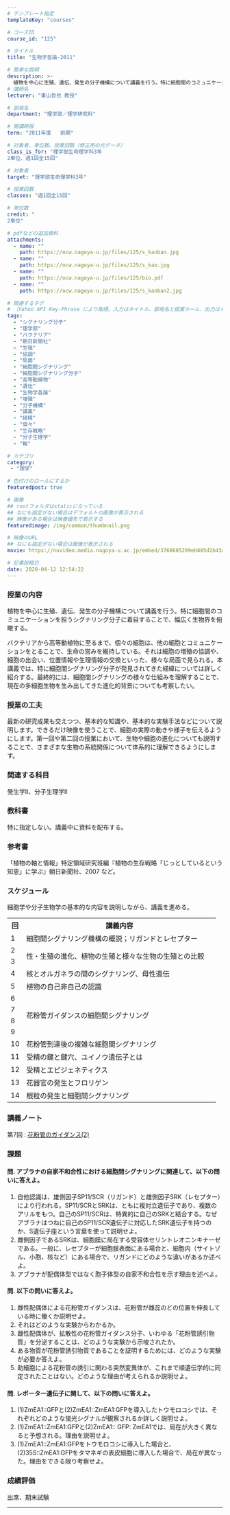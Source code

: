 ```yaml
---
# テンプレート指定
templateKey: "courses"

# コースID
course_id: "125"

# タイトル
title: "生物学各論-2011"

# 簡単な説明
description: >-
  植物を中心に生殖、遺伝、発生の分子機構について講義を行う。特に細胞間のコミュニケーションを担うシグナリング分子に着目することで、幅広く生物界を俯瞰する。バクテリアから高等動植物に至るまで、個々の細胞は、他の細胞とコミュニケーションをとることで、生命の営みを維持している。それは細胞の増殖の協調や、細胞の出会い、位置情報や生理情報の交換といった、様々な局面で見られる。本講義では、特に細胞間シグナリ ....
# 講師名
lecturer: "東山哲也 教授"

# 部局名
department: "理学部／理学研究科"

# 開講時限
term: "2011年度	前期"

# 対象者、単位数、授業回数（修正用の元データ）
class_is_for: "理学部生命理学科3年
2単位、週1回全15回"

# 対象者
target: "理学部生命理学科3年"

# 授業回数
classes: "週1回全15回"

# 単位数
credit: "
2単位"

# pdfなどの追加資料
attachments:
  - name: "" 
    path: https://ocw.nagoya-u.jp/files/125/s_kanban.jpg
  - name: "" 
    path: https://ocw.nagoya-u.jp/files/125/s_kao.jpg
  - name: "" 
    path: https://ocw.nagoya-u.jp/files/125/bio.pdf
  - name: "" 
    path: https://ocw.nagoya-u.jp/files/125/s_kanban2.jpg

# 関連するタグ
# （Yahoo API Key-Phrase により取得。入力はタイトル、部局名と授業ホーム、出力はキーフレーズ（tags））
tags:
  - "シグナリング分子"
  - "理学部"
  - "バクテリア"
  - "朝日新聞社"
  - "生殖"
  - "協調"
  - "局面"
  - "細胞間シグナリング"
  - "細胞間シグナリング分子"
  - "高等動植物"
  - "遺伝"
  - "生物学各論"
  - "増殖"
  - "分子機構"
  - "講義"
  - "経緯"
  - "個々"
  - "生存戦略"
  - "分子生理学"
  - "軸"

# カテゴリ
category:
 - "理学"

# 色付けのロールにするか
featuredpost: true

# 画像
## rootフォルダはstaticになっている
## なにも指定がない場合はデフォルトの画像が表示される
## 映像がある場合は映像優先で表示する
featuredimage: /img/common/thumbnail.png

# 映像のURL
## なにも指定がない場合は画像が表示される
movie: https://nuvideo.media.nagoya-u.ac.jp/embed/3768685209eb885d2b43d9d8ba6f41072a8b8e7a

# 記事投稿日
date: 2020-04-12 12:54:22
---
```


### 授業の内容

植物を中心に生殖、遺伝、発生の分子機構について講義を行う。特に細胞間のコミュニケーションを担うシグナリング分子に着目することで、幅広く生物界を俯瞰する。

バクテリアから高等動植物に至るまで、個々の細胞は、他の細胞とコミュニケーションをとることで、生命の営みを維持している。それは細胞の増殖の協調や、細胞の出会い、位置情報や生理情報の交換といった、様々な局面で見られる。本講義では、特に細胞間シグナリング分子が発見されてきた経緯については詳しく紹介する。最終的には、細胞間シグナリングの様々な仕組みを理解することで、現在の多細胞生物を生み出してきた進化的背景についても考察したい。


### 授業の工夫

最新の研究成果も交えつつ、基本的な知識や、基本的な実験手法などについて説明します。できるだけ映像を使うことで、細胞の実際の動きや様子を伝えるようにします。第一回や第二回の授業において、生物や細胞の進化についても説明することで、さまざまな生物の系統関係について体系的に理解できるようにします。





### 関連する科目

発生学II、分子生理学II 

### 教科書

特に指定しない。講義中に資料を配布する。 

### 参考書

「植物の軸と情報」特定領域研究班編『植物の生存戦略「じっとしているという知恵」に学ぶ』朝日新聞社、2007 など。


<h3>スケジュール</h3>
<p>
細胞学や分子生物学の基本的な内容を説明しながら、講義を進める。
</p>
<table class="basic" width="455">
<tr>
<th width="20" class="center">回</th>
<th width="435" class="center">講義内容</th>
</tr>
<tr>
<td width="20" class="center">1</td>
<td width="435">細胞間シグナリング機構の概説；リガンドとレセプター</td>
</tr>
<tr>
<td width="20" class="center">2</td>
<td width="435" rowspan=2>性・生殖の進化、植物の生殖と様々な生物の生殖との比較</td>
</tr>
<tr>
<td width="20" class="center">3</td>
</tr>
<tr>
<td width="20" class="center">4</td>
<td width="435">核とオルガネラの間のシグナリング、母性遺伝</td>
</tr>
<tr>
<td width="20" class="center">5</td>
<td width="435">植物の自己非自己の認識</td>
</tr>
<tr>
<td width="20" class="center">6</td>
<td width="435" rowspan=4>花粉管ガイダンスの細胞間シグナリング</td>
</tr>
<tr>
<td width="20" class="center">7</td>
</tr>
<tr>
<td width="20" class="center">8</td>
</tr>
<tr>
<td width="20" class="center">9</td>
</tr>
<tr>
<td width="20" class="center">10</td>
<td width="435">花粉管到達後の複雑な細胞間シグナリング</td>
</tr>
<tr>
<td width="20" class="center">11</td>
<td width="435">受精の鍵と鍵穴、ユイノウ遺伝子とは</td>
</tr>
<tr>
<td width="20" class="center">12</td>
<td width="435">受精とエピジェネティクス</td>
</tr>
<tr>
<td width="20" class="center">13</td>
<td width="435">花器官の発生とフロリゲン</td>
</tr>
<tr>
<td width="20" class="center">14</td>
<td width="435">根粒の発生と細胞間シグナリング</td>
</tr>
</table>


### 講義ノート

第7回 : [花粉管のガイダンス(2)](https://ocw.nagoya-u.jp/files/125/bio.pdf) 



<h3>課題</h3>

<h4>問. アブラナの自家不和合性における細胞間シグナリングに関連して、以下の問いに答えよ。</h4>
<ol>
<li>自他認識は、雄側因子SP11/SCR（リガンド）と雌側因子SRK（レセプター）により行われる。SP11/SCRとSRKは、ともに複対立遺伝子であり、複数のアリルをもつ。自己のSP11/SCRは、特異的に自己のSRKと結合する。なぜアブラナはつねに自己のSP11/SCR遺伝子に対応したSRK遺伝子を持つのか、S遺伝子座という言葉を使って説明せよ。</li>
<li>雌側因子であるSRKは、細胞膜に局在する受容体セリントレオニンキナーゼである。一般に、レセプターが細胞膜表面にある場合と、細胞内（サイトゾル、小胞、核など）にある場合で、リガンドにどのような違いがあるか述べよ。</li>
<li>アブラナが配偶体型ではなく胞子体型の自家不和合性を示す理由を述べよ。</li>
</ol>

<h4>問. 以下の問いに答えよ。</h4>
<ol>
<li>雌性配偶体による花粉管ガイダンスは、花粉管が雌蕊のどの位置を伸長している時に働くか説明せよ。</li>
<li>それはどのような実験からわかるか。</li>
<li>雌性配偶体が、拡散性の花粉管ガイダンス分子、いわゆる「花粉管誘引物質」を分泌することは、どのような実験から示唆されたか。</li>
<li>ある物質が花粉管誘引物質であることを証明するためには、どのような実験が必要か答えよ。</li>
<li>助細胞による花粉管の誘引に関わる突然変異体が、これまで順遺伝学的に同定されたことはない。どのような理由が考えられるか説明せよ。</li>
</ol>

<h4>問. レポーター遺伝子に関して、以下の問いに答えよ。</h4>
<ol>
<li>(1)ZmEA1::GFPと(2)ZmEA1::ZmEA1:GFPを導入したトウモロコシでは、それぞれどのような蛍光シグナルが観察されるか詳しく説明せよ。</li>
<li>(1)ZmEA1::ZmEA1:GFPと(2)ZmEA1:: GFP: ZmEA1では、局在が大きく異なると予想される。理由を説明せよ。</li>
<li>(1)ZmEA1::ZmEA1:GFPをトウモロコシに導入した場合と、(2)35S::ZmEA1:GFPをタマネギの表皮細胞に導入した場合で、局在が異なった。理由をできる限り考察せよ。</li>
</ol>


### 成績評価

出席、期末試験





-----